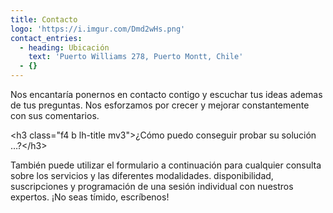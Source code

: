 ```yaml
---
title: Contacto
logo: 'https://i.imgur.com/Dmd2wHs.png'
contact_entries:
  - heading: Ubicación
    text: 'Puerto Williams 278, Puerto Montt, Chile'
  - {}
---
```

Nos encantaría ponernos en contacto contigo y escuchar tus ideas ademas de tus
preguntas. Nos esforzamos por crecer y mejorar constantemente con sus comentarios.

\<h3 class="f4 b lh-title mv3">¿Cómo puedo conseguir probar su solución …?\</h3>

También puede utilizar el formulario a continuación para cualquier consulta sobre los servicios y las diferentes modalidades.
disponibilidad, suscripciones y programación de una sesión individual
con nuestros expertos. ¡No seas tímido, escríbenos!

